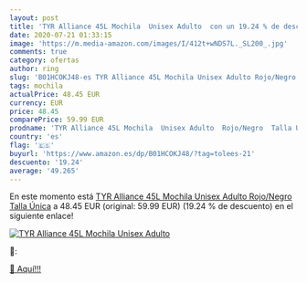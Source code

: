 ```yaml
---
layout: post
title: 'TYR Alliance 45L Mochila  Unisex Adulto  con un 19.24 % de descuento'
date: 2020-07-21 01:33:15
image: 'https://m.media-amazon.com/images/I/412t+wNDS7L._SL200_.jpg'
comments: true
category: ofertas
author: ring
slug: 'B01HCOKJ48-es TYR Alliance 45L Mochila Unisex Adulto Rojo/Negro Talla Única'
tags: mochila
actualPrice: 48.45 EUR
currency: EUR
price: 48.45
comparePrice: 59.99 EUR
prodname: 'TYR Alliance 45L Mochila  Unisex Adulto  Rojo/Negro  Talla Única'
country: 'es'
flag: '🇪🇸'
buyurl: 'https://www.amazon.es/dp/B01HCOKJ48/?tag=tolees-21'
descuento: '19.24'
average: '49.265'
---
```


En este momento está [TYR Alliance 45L Mochila  Unisex Adulto  Rojo/Negro  Talla Única](https://www.amazon.es/dp/B01HCOKJ48/?tag=tolees-21) a 48.45 EUR (original: 59.99 EUR) (19.24 %  de descuento) en el siguiente enlace!

[![TYR Alliance 45L Mochila  Unisex Adulto ](https://m.media-amazon.com/images/I/412t+wNDS7L._SL200_.jpg)](https://www.amazon.es/dp/B01HCOKJ48/?tag=tolees-21)

🔎:


[🛒 Aquí!!!](https://www.amazon.es/dp/B01HCOKJ48/?tag=tolees-21)
